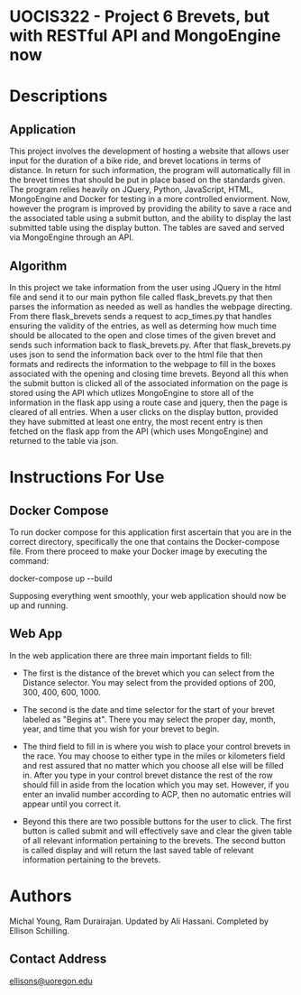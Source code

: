 # UOCIS322 - Project 6 Brevets, but with RESTful API and MongoEngine now


# Descriptions


## Application


This project involves the development of hosting a website that allows user input for the duration of a bike ride, and brevet locations in terms of distance. In return for such information, the program will automatically fill in the brevet times that should be put in place based on the standards given. The program relies heavily on JQuery, Python, JavaScript, HTML, MongoEngine and Docker for testing in a more controlled enviorment. Now, however the program is improved by providing the ability to save a race and the associated table using a submit button, and the ability to display the last submitted table using the display button. The tables are saved and served via MongoEngine through an API.



## Algorithm


In this project we take information from the user using JQuery in the html file and send it to our main python file called flask_brevets.py that then parses the information as needed as well as handles the webpage directing. From there flask_brevets sends a request to acp_times.py that handles ensuring the validity of the entries, as well as determing how much time should be allocated to the open and close times of the given brevet and sends such information back to flask_brevets.py. After that flask_brevets.py uses json to send the information back over to the html file that then formats and redirects the information to the webpage to fill in the boxes associated with the opening and closing time brevets. Beyond all this when the submit button is clicked all of the associated information on the page is stored using the API which utlizes MongoEngine to store all of the information in the flask app using a route case and jquery, then the page is cleared of all entries. When a user clicks on the display button, provided they have submitted at least one entry, the most recent entry is then fetched on the flask app from the API (which uses MongoEngine) and returned to the table via json. 



# Instructions For Use


## Docker Compose
To run docker compose for this application first ascertain that you are in the correct directory, specifically the one that contains the Docker-compose file. From there proceed to make your Docker image by executing the command:


docker-compose up --build



Supposing everything went smoothly, your web application should now be up and running. 



## Web App



In the web application there are three main important fields to fill:


* The first is the distance of the brevet which you can select from the Distance selector. You may select from the provided options of 200, 300, 400, 600, 1000.


* The second is the date and time selector for the start of your brevet labeled as "Begins at". There you may select the proper day, month, year, and time that you wish for your brevet to begin.


* The third field to fill in is where you wish to place your control brevets in the race. You may choose to either type in the miles or kilometers field and rest assured that no matter which you choose all else will be filled in. After you type in your control brevet distance the rest of the row should fill in aside from the location which you may set. However, if you enter an invalid number according to ACP, then no automatic entries will appear until you correct it.

* Beyond this there are two possible buttons for the user to click. The first button is called submit and will effectively save and clear the given table of all relevant information pertaining to the brevets. The second button is called display and will return the last saved table of relevant information pertaining to the brevets.




# Authors

Michal Young, Ram Durairajan. Updated by Ali Hassani. Completed by Ellison Schilling.

## Contact Address

ellisons@uoregon.edu

